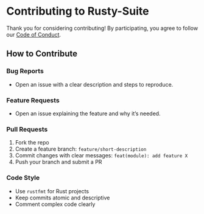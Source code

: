 # Contributing to Rusty-Suite

Thank you for considering contributing! By participating, you agree to follow our [Code of Conduct](CODE_OF_CONDUCT.md).

## How to Contribute

### Bug Reports
- Open an issue with a clear description and steps to reproduce.

### Feature Requests
- Open an issue explaining the feature and why it’s needed.

### Pull Requests
1. Fork the repo  
2. Create a feature branch: `feature/short-description`  
3. Commit changes with clear messages: `feat(module): add feature X`  
4. Push your branch and submit a PR  

### Code Style
- Use `rustfmt` for Rust projects  
- Keep commits atomic and descriptive  
- Comment complex code clearly
